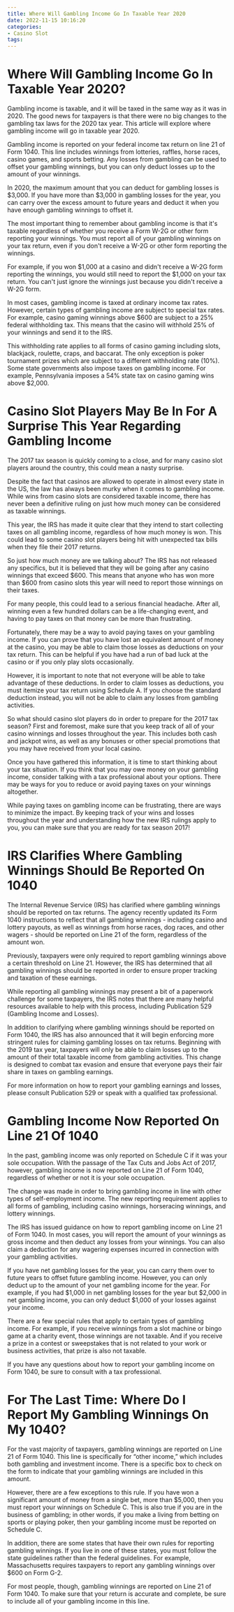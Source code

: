 ```yaml
---
title: Where Will Gambling Income Go In Taxable Year 2020
date: 2022-11-15 10:16:20
categories:
- Casino Slot
tags:
---
```



#  Where Will Gambling Income Go In Taxable Year 2020?

Gambling income is taxable, and it will be taxed in the same way as it was in 2020. The good news for taxpayers is that there were no big changes to the gambling tax laws for the 2020 tax year. This article will explore where gambling income will go in taxable year 2020.

Gambling income is reported on your federal income tax return on line 21 of Form 1040. This line includes winnings from lotteries, raffles, horse races, casino games, and sports betting. Any losses from gambling can be used to offset your gambling winnings, but you can only deduct losses up to the amount of your winnings.

In 2020, the maximum amount that you can deduct for gambling losses is $3,000. If you have more than $3,000 in gambling losses for the year, you can carry over the excess amount to future years and deduct it when you have enough gambling winnings to offset it.

The most important thing to remember about gambling income is that it's taxable regardless of whether you receive a Form W-2G or other form reporting your winnings. You must report all of your gambling winnings on your tax return, even if you don't receive a W-2G or other form reporting the winnings.

For example, if you won $1,000 at a casino and didn't receive a W-2G form reporting the winnings, you would still need to report the $1,000 on your tax return. You can't just ignore the winnings just because you didn't receive a W-2G form.

In most cases, gambling income is taxed at ordinary income tax rates. However, certain types of gambling income are subject to special tax rates. For example, casino gaming winnings above $600 are subject to a 25% federal withholding tax. This means that the casino will withhold 25% of your winnings and send it to the IRS.

This withholding rate applies to all forms of casino gaming including slots, blackjack, roulette, craps, and baccarat. The only exception is poker tournament prizes which are subject to a different withholding rate (10%). Some state governments also impose taxes on gambling income. For example, Pennsylvania imposes a 54% state tax on casino gaming wins above $2,000.

#  Casino Slot Players May Be In For A Surprise This Year Regarding Gambling Income

The 2017 tax season is quickly coming to a close, and for many casino slot players around the country, this could mean a nasty surprise.

Despite the fact that casinos are allowed to operate in almost every state in the US, the law has always been murky when it comes to gambling income. While wins from casino slots are considered taxable income, there has never been a definitive ruling on just how much money can be considered as taxable winnings.

This year, the IRS has made it quite clear that they intend to start collecting taxes on all gambling income, regardless of how much money is won. This could lead to some casino slot players being hit with unexpected tax bills when they file their 2017 returns.

So just how much money are we talking about? The IRS has not released any specifics, but it is believed that they will be going after any casino winnings that exceed $600. This means that anyone who has won more than $600 from casino slots this year will need to report those winnings on their taxes.

For many people, this could lead to a serious financial headache. After all, winning even a few hundred dollars can be a life-changing event, and having to pay taxes on that money can be more than frustrating.

Fortunately, there may be a way to avoid paying taxes on your gambling income. If you can prove that you have lost an equivalent amount of money at the casino, you may be able to claim those losses as deductions on your tax return. This can be helpful if you have had a run of bad luck at the casino or if you only play slots occasionally.

However, it is important to note that not everyone will be able to take advantage of these deductions. In order to claim losses as deductions, you must itemize your tax return using Schedule A. If you choose the standard deduction instead, you will not be able to claim any losses from gambling activities.

So what should casino slot players do in order to prepare for the 2017 tax season? First and foremost, make sure that you keep track of all of your casino winnings and losses throughout the year. This includes both cash and jackpot wins, as well as any bonuses or other special promotions that you may have received from your local casino.

Once you have gathered this information, it is time to start thinking about your tax situation. If you think that you may owe money on your gambling income, consider talking with a tax professional about your options. There may be ways for you to reduce or avoid paying taxes on your winnings altogether.

While paying taxes on gambling income can be frustrating, there are ways to minimize the impact. By keeping track of your wins and losses throughout the year and understanding how the new IRS rulings apply to you, you can make sure that you are ready for tax season 2017!

#  IRS Clarifies Where Gambling Winnings Should Be Reported On 1040

The Internal Revenue Service (IRS) has clarified where gambling winnings should be reported on tax returns. The agency recently updated its Form 1040 instructions to reflect that all gambling winnings - including casino and lottery payouts, as well as winnings from horse races, dog races, and other wagers - should be reported on Line 21 of the form, regardless of the amount won.

Previously, taxpayers were only required to report gambling winnings above a certain threshold on Line 21. However, the IRS has determined that all gambling winnings should be reported in order to ensure proper tracking and taxation of these earnings.

While reporting all gambling winnings may present a bit of a paperwork challenge for some taxpayers, the IRS notes that there are many helpful resources available to help with this process, including Publication 529 (Gambling Income and Losses).

In addition to clarifying where gambling winnings should be reported on Form 1040, the IRS has also announced that it will begin enforcing more stringent rules for claiming gambling losses on tax returns. Beginning with the 2019 tax year, taxpayers will only be able to claim losses up to the amount of their total taxable income from gambling activities. This change is designed to combat tax evasion and ensure that everyone pays their fair share in taxes on gambling earnings.

For more information on how to report your gambling earnings and losses, please consult Publication 529 or speak with a qualified tax professional.

#  Gambling Income Now Reported On Line 21 Of 1040

In the past, gambling income was only reported on Schedule C if it was your sole occupation. With the passage of the Tax Cuts and Jobs Act of 2017, however, gambling income is now reported on Line 21 of Form 1040, regardless of whether or not it is your sole occupation.

The change was made in order to bring gambling income in line with other types of self-employment income. The new reporting requirement applies to all forms of gambling, including casino winnings, horseracing winnings, and lottery winnings.

The IRS has issued guidance on how to report gambling income on Line 21 of Form 1040. In most cases, you will report the amount of your winnings as gross income and then deduct any losses from your winnings. You can also claim a deduction for any wagering expenses incurred in connection with your gambling activities.

If you have net gambling losses for the year, you can carry them over to future years to offset future gambling income. However, you can only deduct up to the amount of your net gambling income for the year. For example, if you had $1,000 in net gambling losses for the year but $2,000 in net gambling income, you can only deduct $1,000 of your losses against your income.

There are a few special rules that apply to certain types of gambling income. For example, if you receive winnings from a slot machine or bingo game at a charity event, those winnings are not taxable. And if you receive a prize in a contest or sweepstakes that is not related to your work or business activities, that prize is also not taxable.

If you have any questions about how to report your gambling income on Form 1040, be sure to consult with a tax professional.

#  For The Last Time: Where Do I Report My Gambling Winnings On My 1040?

For the vast majority of taxpayers, gambling winnings are reported on Line 21 of Form 1040. This line is specifically for “other income,” which includes both gambling and investment income. There is a specific box to check on the form to indicate that your gambling winnings are included in this amount.

However, there are a few exceptions to this rule. If you have won a significant amount of money from a single bet, more than $5,000, then you must report your winnings on Schedule C. This is also true if you are in the business of gambling; in other words, if you make a living from betting on sports or playing poker, then your gambling income must be reported on Schedule C.

In addition, there are some states that have their own rules for reporting gambling winnings. If you live in one of these states, you must follow the state guidelines rather than the federal guidelines. For example, Massachusetts requires taxpayers to report any gambling winnings over $600 on Form G-2.

For most people, though, gambling winnings are reported on Line 21 of Form 1040. To make sure that your return is accurate and complete, be sure to include all of your gambling income in this line.